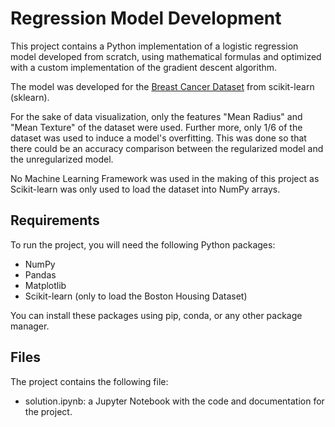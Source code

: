 # Regression Model Development
This project contains a Python implementation of a logistic regression model developed from scratch, using mathematical formulas and optimized with a custom implementation of the gradient descent algorithm.

The model was developed for the [Breast Cancer Dataset](https://scikit-learn.org/1.0/modules/generated/sklearn.datasets.load_boston.html) from scikit-learn (sklearn).

For the sake of data visualization, only the features "Mean Radius" and "Mean Texture" of the dataset were used. Further more, only 1/6 of the dataset was used to induce a model's overfitting. This was done so that there could be an accuracy comparison between the regularized model and the unregularized model.

No Machine Learning Framework was used in the making of this project as Scikit-learn was only used to load the dataset into NumPy arrays.

## Requirements
To run the project, you will need the following Python packages:

- NumPy
- Pandas
- Matplotlib
- Scikit-learn (only to load the Boston Housing Dataset)

You can install these packages using pip, conda, or any other package manager.

## Files
The project contains the following file:

- solution.ipynb: a Jupyter Notebook with the code and documentation for the project.
